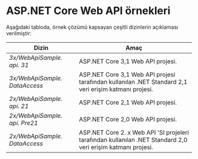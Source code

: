 # <a name="aspnet-core-web-api-samples"></a>ASP.NET Core Web API örnekleri

Aşağıdaki tabloda, örnek çözümü kapsayan çeşitli dizinlerin açıklaması verilmiştir:

| Dizin                   | Amaç |
|-----------------------------|------------------------------------------------------------|
| *3x/WebApiSample. api. 31*    | ASP.NET Core 3,1 Web API projesi.                       |
| *3x/WebApiSample. DataAccess*| ASP.NET Core 3,1 Web API projesi tarafından kullanılan .NET Standard 2,1 veri erişim katmanı projesi.|
| *2x/WebApiSample. api. 21*    | ASP.NET Core 2,1 Web API projesi.                         |
| *2x/WebApiSample. api. Pre21* | ASP.NET Core 2,0 Web API projesi.                         |
| *2x/WebApiSample. DataAccess*| ASP.NET Core 2. x Web API 'SI projeleri tarafından kullanılan .NET Standard 2,0 veri erişim katmanı projesi.|
